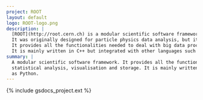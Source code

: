 ```yaml
---
project: ROOT
layout: default
logo: ROOT-logo.png
description: |
  [ROOT](http://root.cern.ch) is a modular scientific software framework developed by [CERN](http://cern.ch) and other Particle Physics laboratories.
  It was originally designed for particle physics data analysis, but it is also used in other applications such as astronomy, bio-informatics, finances, etc.
  It provides all the functionalities needed to deal with big data processing, statistical analysis, data visualisation and data storage.
  It is mainly written in C++ but integrated with other languages such as Python and R.
summary: |
  A modular scientific software framework. It provides all the functionalities needed to deal with big data processing, 
  statistical analysis, visualisation and storage. It is mainly written in C++ but integrated with other languages such 
  as Python.
---
```


{% include gsdocs_project.ext %}
